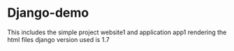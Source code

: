 Django-demo
===========
This includes  the  simple project website1 and application app1 rendering the html files
django version used is 1.7

